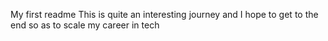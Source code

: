 My first readme
This is quite an interesting journey and I hope to get to the end so as to scale my career in tech
